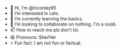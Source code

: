 - 👋 Hi, I’m @lnconley95
- 👀 I’m interested in cats.
- 🌱 I’m currently learning the basics.
- 💞️ I’m looking to collaborate on nothing, I'm a noob.
- 📫 How to reach me pls don't lol.
- 😄 Pronouns: She/Her
- ⚡ Fun fact: I am not fun or factual. 

<!---
lnconley95/lnconley95 is a ✨ special ✨ repository because its `README.md` (this file) appears on your GitHub profile.
You can click the Preview link to take a look at your changes.
--->
